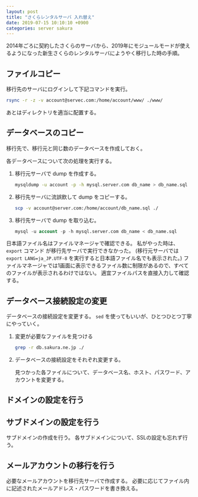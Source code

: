 ```yaml
---
layout: post
title: "さくらレンタルサーバ 入れ替え"
date: 2019-07-15 10:10:10 +0900
categories: server sakura
---
```


2014年ごろに契約したさくらのサーバから、2019年にモジュールモードが使えるようになった新生さくらのレンタルサーバにようやく移行した時の手順。

## ファイルコピー

移行先のサーバにログインして下記コマンドを実行。

```sh
rsync -r -z -v account@servec.com:/home/account/www/ ./www/
```

あとはディレクトリを適当に配置する。


## データベースのコピー

移行先で、移行元と同じ数のデータベースを作成しておく。

各データベースについて次の処理を実行する。

1. 移行元サーバで dump を作成する。

    ```sh
    mysqldump -u account -p -h mysql.server.com db_name > db_name.sql
    ```
    
1. 移行先サーバに流誤飲して dump をコピーする。

    ```sh
    scp -v account@server.com:/home/account/db_name.sql ./
    ```
    
1. 移行先サーバで dump を取り込む。

    ```sql
    mysql -u account -p -h mysql.server.com db_name < db_name.sql
    ```
    
日本語ファイル名はファイルマネージャで確認できる。
私がやった時は、 `export` コマンド が移行先サーバで実行できなかった。 (移行元サーバでは `export LANG=ja_JP.UTF-8` を実行すると日本語ファイル名でも表示された。)
ファイルマネージャでは1画面に表示できるファイル数に制限があるので、すべてのファイルが表示されるわけではない。
適宜ファイルパスを直接入力して確認する。

## データベース接続設定の変更

データベースの接続設定を変更する。 `sed` を使ってもいいが、ひとつひとつ丁寧にやっていく。

1. 変更が必要なファイルを見つける

    ```sh
    grep -r db.sakura.ne.jp ./
    ```
    
2. データベースの接続設定をそれぞれ変更する。

    見つかった各ファイルについて、データベース名、ホスト、パスワード、アカウントを変更する。

## ドメインの設定を行う

## サブドメインの設定を行う

サブドメインの作成を行う。
各サブドメインについて、SSLの設定も忘れず行う。

## メールアカウントの移行を行う

必要なメールアカウントを移行先サーバで作成する。
必要に応じてファイル内に記述されたメールアドレス・パスワードを書き換える。
